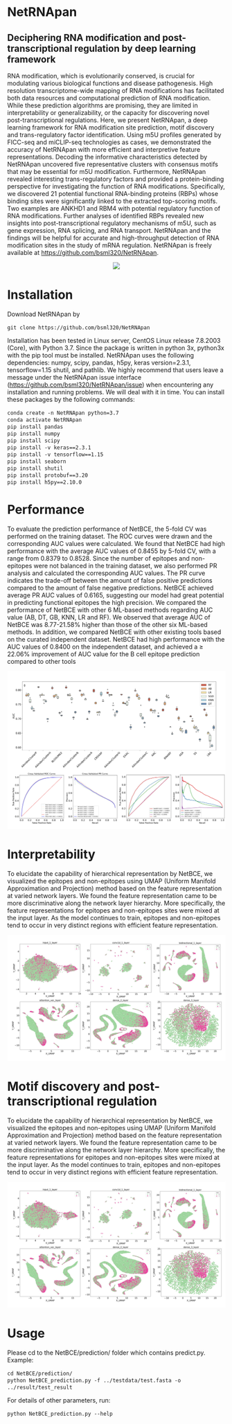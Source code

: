 # NetRNApan
## Deciphering RNA modification and post-transcriptional regulation by deep learning framework 

RNA modification, which is evolutionarily conserved, is crucial for modulating various biological functions and disease pathogenesis. High resolution transcriptome-wide mapping of RNA modifications has facilitated both data resources and computational prediction of RNA modification. While these prediction algorithms are promising, they are limited in interpretability or generalizability, or the capacity for discovering novel post-transcriptional regulations. Here, we present NetRNApan, a deep learning framework for RNA modification site prediction, motif discovery and trans-regulatory factor identification. Using m5U profiles generated by FICC-seq and miCLIP-seq technologies as cases, we demonstrated the accuracy of NetRNApan with more efficient and interpretive feature representations. Decoding the informative characteristics detected by NetRNApan uncovered five representative clusters with consensus motifs that may be essential for m5U modification. Furthermore, NetRNApan revealed interesting trans-regulatory factors and provided a protein-binding perspective for investigating the function of RNA modifications. Specifically, we discovered 21 potential functional RNA-binding proteins (RBPs) whose binding sites were significantly linked to the extracted top-scoring motifs. Two examples are ANKHD1 and RBM4 with potential regulatory function of RNA modifications. Further analyses of identified RBPs revealed new insights into post-transcriptional regulatory mechanisms of m5U, such as gene expression, RNA splicing, and RNA transport. NetRNApan and the findings will be helpful for accurate and high-throughput detection of RNA modification sites in the study of mRNA regulation. NetRNApan is freely available at https://github.com/bsml320/NetRNApan.

<div align=center><img src="https://bioinfo.uth.edu/iapp/github/Figure1.jpg" width="800px"></div>

# Installation
Download NetRNApan by
```
git clone https://github.com/bsml320/NetRNApan
```
Installation has been tested in Linux server, CentOS Linux release 7.8.2003 (Core), with Python 3.7. Since the package is written in python 3x, python3x with the pip tool must be installed. NetRNApan uses the following dependencies: numpy, scipy, pandas, h5py, keras version=2.3.1, tensorflow=1.15 shutil, and pathlib. We highly recommend that users leave a message under the NetRNApan issue interface (https://github.com/bsml320/NetRNApan/issue) when encountering any installation and running problems. We will deal with it in time. You can install these packages by the following commands:
```
conda create -n NetRNApan python=3.7
conda activate NetRNApan
pip install pandas
pip install numpy
pip install scipy
pip install -v keras==2.3.1
pip install -v tensorflow==1.15
pip install seaborn
pip install shutil
pip install protobuf==3.20
pip install h5py==2.10.0
```
# Performance
To evaluate the prediction performance of NetBCE, the 5-fold CV was performed on the training dataset. The ROC curves were drawn and the corresponding AUC values were calculated. We found that NetBCE had high performance with the average AUC values of 0.8455 by 5-fold CV, with a range from 0.8379 to 0.8528. Since the number of epitopes and non-epitopes were not balanced in the training dataset, we also performed PR analysis and calculated the corresponding AUC values. The PR curve indicates the trade-off between the amount of false positive predictions compared to the amount of false negative predictions. NetBCE achieved average PR AUC values of 0.6165, suggesting our model had great potential in predicting functional epitopes the high precision. We compared the performance of NetBCE with other 6 ML-based methods regarding AUC value (AB, DT, GB, KNN, LR and RF). We observed that average AUC of NetBCE was 8.77-21.58% higher than those of the other six ML-based methods. In addition, we compared NetBCE with other existing tools based on the curated independent dataset. NetBCE had high performance with the AUC values of 0.8400 on the independent dataset, and achieved a ≥ 22.06% improvement of AUC value for the B cell epitope prediction compared to other tools

![image](https://github.com/BioDataStudy/NetBCE/blob/main/models/github_3.jpg)

# Interpretability
To elucidate the capability of hierarchical representation by NetBCE, we visualized the epitopes and non-epitopes using UMAP (Uniform Manifold Approximation and Projection) method based on the feature representation at varied network layers. We found the feature representation came to be more discriminative along the network layer hierarchy. More specifically, the feature representations for epitopes and non-epitopes sites were mixed at the input layer. As the model continues to train, epitopes and non-epitopes tend to occur in very distinct regions with efficient feature representation. 

![image](https://github.com/BioDataStudy/NetBCE/blob/main/Interpretability/github_4.jpg)

# Motif discovery and post-transcriptional regulation
To elucidate the capability of hierarchical representation by NetBCE, we visualized the epitopes and non-epitopes using UMAP (Uniform Manifold Approximation and Projection) method based on the feature representation at varied network layers. We found the feature representation came to be more discriminative along the network layer hierarchy. More specifically, the feature representations for epitopes and non-epitopes sites were mixed at the input layer. As the model continues to train, epitopes and non-epitopes tend to occur in very distinct regions with efficient feature representation. 

![image](https://github.com/BioDataStudy/NetBCE/blob/main/Interpretability/github_4.jpg)

# Usage
Please cd to the NetBCE/prediction/ folder which contains predict.py.
Example: 
```
cd NetBCE/prediction/
python NetBCE_prediction.py -f ../testdata/test.fasta -o ../result/test_result
```
For details of other parameters, run:
```
python NetBCE_prediction.py --help
```
